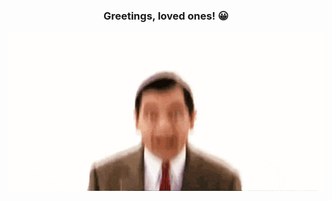 <div align="center">
  <h3>Greetings, loved ones! 😀</h3>
  <img src="./images/mrbean.gif" width="750px">
</div>
<!--
**elderfieldzeus/elderfieldzeus** is a ✨ _special_ ✨ repository because its `README.md` (this file) appears on your GitHub profile.

Here are some ideas to get you started:

- 🔭 I’m currently working on ...
- 🌱 I’m currently learning ...
- 👯 I’m looking to collaborate on ...
- 🤔 I’m looking for help with ...
- 💬 Ask me about ...
- 📫 How to reach me: ...
- 😄 Pronouns: ...
- ⚡ Fun fact: ...
-->
